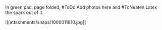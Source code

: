In green pad, page folded, #ToDo Add photos here and #ToNeaten Latex the spark out of it.

![[attachments/snaps/1000011810.jpg]]

